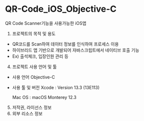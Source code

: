 # QR-Code_iOS_Objective-C
QR Code Scanner기능을 사용가능한 iOS앱


1. 프로젝트의 목적 및 용도
  - QR코드를 Scan하여 데이터 정보를 인식하여 프로세스 이용
  - 하이브리드 앱 기반으로 개발되어 자바스크립트에서 네이티브 호출 기능
  - Ex) 출석체크, 입장인원 관리 등


4. 프로젝트 사용 언어 및 툴
  - 사용 언어
    Objective-C
  - 사용 툴 및 버전
    Xcode  : Version 13.3 (13E113)
    
    Mac OS : macOS Monterey 12.3
    
5. 저작권, 라이선스 정보
6. 외부 리소스 정보
